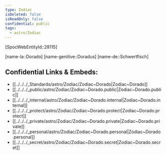 ```yaml
---
type: Zodiac
isDeleted: false
isReadOnly: false
confidential: public
tags:
  - astro/Zodiac
---
```

[SpocWebEntityId::28115]



[name-la::Dorado]
[name-genitive::Doradus]
[name-de::Schwertfisch]


## Confidential Links & Embeds: 
- [[../../../_Standards/astro/Zodiac/Zodiac~Dorado|Zodiac~Dorado]] 
- [[../../../_public/astro/Zodiac/Zodiac~Dorado.public|Zodiac~Dorado.public]] 
- [[../../../_internal/astro/Zodiac/Zodiac~Dorado.internal|Zodiac~Dorado.internal]] 
- [[../../../_protect/astro/Zodiac/Zodiac~Dorado.protect|Zodiac~Dorado.protect]] 
- [[../../../_private/astro/Zodiac/Zodiac~Dorado.private|Zodiac~Dorado.private]] 
- [[../../../_personal/astro/Zodiac/Zodiac~Dorado.personal|Zodiac~Dorado.personal]] 
- [[../../../_secret/astro/Zodiac/Zodiac~Dorado.secret|Zodiac~Dorado.secret]] 
